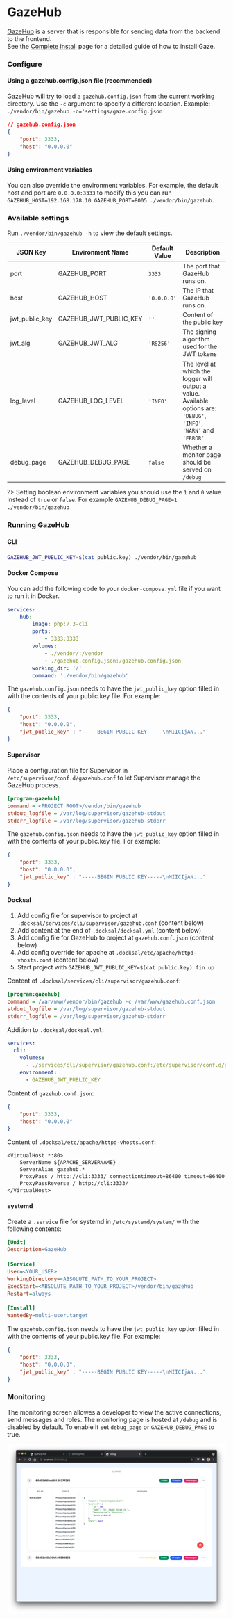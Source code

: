 # GazeHub
[GazeHub](https://github.com/isaaceindhoven/GazeHub) is a server that is responsible for sending data from the backend to the frontend. <br/>See the [Complete install](complete-install.md) page for a detailed guide of how to install Gaze.

### Configure

<!-- tabs:start -->

#### **Using a gazehub.config.json file (recommended)**

GazeHub will try to load a `gazehub.config.json` from the current working directory. Use the `-c` argument to specify a different location. Example: `./vendor/bin/gazehub -c='settings/gaze.config.json'`

```json
// gazehub.config.json
{
    "port": 3333,
    "host": "0.0.0.0"
}
```


#### **Using environment variables**

You can also override the environment variables. For example, the default host and port are `0.0.0.0:3333` to modify this you can run `GAZEHUB_HOST=192.168.178.10 GAZEHUB_PORT=8005 ./vendor/bin/gazehub`.

<!-- tabs:end -->

### Available settings
Run `./vendor/bin/gazehub -h` to view the default settings.

|JSON Key|Environment Name|Default Value|Description|
|---|---|---|---|
|port|GAZEHUB_PORT|`3333`|The port that GazeHub runs on.|
|host|GAZEHUB_HOST|`'0.0.0.0'`|The IP that GazeHub runs on.|
|jwt_public_key|GAZEHUB_JWT_PUBLIC_KEY|`''`|Content of the public key|
|jwt_alg|GAZEHUB_JWT_ALG|`'RS256'`|The signing algorithm used for the JWT tokens|
|log_level|GAZEHUB_LOG_LEVEL|`'INFO'`|The level at which the logger will output a value. Available options are: `'DEBUG'`, `'INFO'`, `'WARN'` and `'ERROR'`|
|debug_page|GAZEHUB_DEBUG_PAGE|`false`|Whether a monitor page should be served on `/debug`|

?> Setting boolean environment variables you should use the `1` and `0` value instead of `true` or `false`. For example `GAZEHUB_DEBUG_PAGE=1 ./vendor/bin/gazehub`

### Running GazeHub

<!-- tabs:start -->

#### **CLI**

```bash
GAZEHUB_JWT_PUBLIC_KEY=$(cat public.key) ./vendor/bin/gazehub
```

#### **Docker Compose**

You can add the following code to your `docker-compose.yml` file if you want to run it in Docker.

```yml
services:
    hub:
        image: php:7.3-cli
        ports:
            - 3333:3333
        volumes:
            - ./vendor/:/vendor
            - ./gazehub.config.json:/gazehub.config.json
        working_dir: '/'
        command: './vendor/bin/gazehub'
```

The `gazehub.config.json` needs to have the `jwt_public_key` option filled in with the contents of your public.key file. For example:

```json
{
    "port": 3333,
    "host": "0.0.0.0",
    "jwt_public_key" : "-----BEGIN PUBLIC KEY-----\nMIICIjAN..."
}
```

#### **Supervisor**

Place a configuration file for Supervisor in `/etc/supervisor/conf.d/gazehub.conf` to let Supervisor manage the GazeHub process.

```ini
[program:gazehub]
command = <PROJECT ROOT>/vendor/bin/gazehub
stdout_logfile = /var/log/supervisor/gazehub-stdout
stderr_logfile = /var/log/supervisor/gazehub-stderr
```

The `gazehub.config.json` needs to have the `jwt_public_key` option filled in with the contents of your public.key file. For example:

```json
{
    "port": 3333,
    "host": "0.0.0.0",
    "jwt_public_key" : "-----BEGIN PUBLIC KEY-----\nMIICIjAN..."
}
```

#### **Docksal**

1. Add config file for supervisor to project at `.docksal/services/cli/supervisor/gazehub.conf` (content below)
1. Add content at the end of `.docksal/docksal.yml` (content below)
1. Add config file for GazeHub to project at `gazehub.conf.json` (content below)
1. Add config override for apache at `.docksal/etc/apache/httpd-vhosts.conf` (content below)
1. Start project with `GAZEHUB_JWT_PUBLIC_KEY=$(cat public.key) fin up`

Content of `.docksal/services/cli/supervisor/gazehub.conf`:
```ini
[program:gazehub]
command = /var/www/vendor/bin/gazehub -c /var/www/gazehub.conf.json
stdout_logfile = /var/log/supervisor/gazehub-stdout
stderr_logfile = /var/log/supervisor/gazehub-stderr
```

Addition to `.docksal/docksal.yml`:
```yml
services:
  cli:
    volumes:
      - ./services/cli/supervisor/gazehub.conf:/etc/supervisor/conf.d/gazehub.conf
    environment:
      - GAZEHUB_JWT_PUBLIC_KEY
```

Content of `gazehub.conf.json`:
```json
{
    "port": 3333,
    "host": "0.0.0.0"
}
```

Content of `.docksal/etc/apache/httpd-vhosts.conf`:
```apacheconf
<VirtualHost *:80>
    ServerName ${APACHE_SERVERNAME}
    ServerAlias gazehub.*
    ProxyPass / http://cli:3333/ connectiontimeout=86400 timeout=86400
    ProxyPassReverse / http://cli:3333/
</VirtualHost>
```

#### **systemd**

Create a `.service` file for systemd in `/etc/systemd/system/` with the following contents:

```ini
[Unit]
Description=GazeHub

[Service]
User=<YOUR_USER>
WorkingDirectory=<ABSOLUTE_PATH_TO_YOUR_PROJECT>
ExecStart=<ABSOLUTE_PATH_TO_YOUR_PROJECT>/vendor/bin/gazehub
Restart=always

[Install]
WantedBy=multi-user.target
```

The `gazehub.config.json` needs to have the `jwt_public_key` option filled in with the contents of your public.key file. For example:

```json
{
    "port": 3333,
    "host": "0.0.0.0",
    "jwt_public_key" : "-----BEGIN PUBLIC KEY-----\nMIICIjAN..."
}
```

<!-- tabs:end -->

### Monitoring

The monitoring screen allowes a developer to view the active connections, send messages and roles. The monitoring page is hosted at `/debug` and is disabled by default. To enable it set `debug_page` or `GAZEHUB_DEBUG_PAGE` to true.

![Monitoring](debug-screen.png)